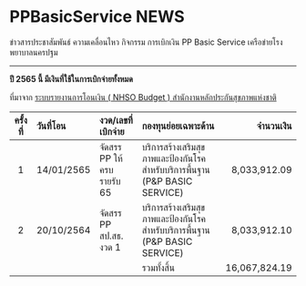 # PPBasicService NEWS
ข่าวสารประชาสัมพันธ์ ความเคลื่อนไหว
กิจกรรม การเบิกเงิน  PP Basic Service
เครือข่ายโรงพยาบาลนครปฐม

------

**ปี 2565 นี้ มีเงินที่ใช้ในการเบิกจ่ายทั้งหมด**

ที่มาจาก [ระบบรายงานการโอนเงิน ( NHSO Budget ) สำนักงานหลักประกันสุขภาพแห่งชาติ](https://ucapps1.nhso.go.th/budgetreport/budgetSummaryByVendorReport)

| ครั้งที่ | วันที่โอน     | งวด/เลขที่เบิกจ่าย         | กองทุนย่อยเฉพาะด้าน                                             |      จำนวนเงิน |
| :--: | :--------- | :--------------------- | :----------------------------------------------------------- | ------------: |
|  1   | 14/01/2565 | จัดสรร PP ให้ครบรายรับ 65 | บริการสร้างเสริมสุขภาพและป้องกันโรคสำหรับบริการพื้นฐาน  (P&P BASIC SERVICE) |  8,033,912.09 |
|  2   | 20/10/2564 | จัดสรร PP สป.สธ. งวด 1  | บริการสร้างเสริมสุขภาพและป้องกันโรคสำหรับบริการพื้นฐาน  (P&P BASIC SERVICE) |  8,033,912.10 |
|      |            |                        | รวมทั้งสิ้น                                                      | 16,067,824.19 |

